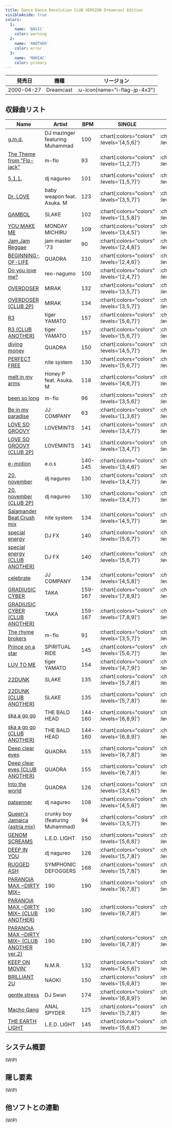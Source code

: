 ```yaml
---
title: Dance Dance Revolution CLUB VERSION Dreamcast Edition
visibleAside: true
colors:
  1:
    name: 'BASIC'
    color: warning
  2:
    name: 'ANOTHER'
    color: error
  3:
    name: 'MANIAC'
    color: primary
---
```


|発売日|機種|リージョン|
|------|----|---------|
|2000-04-27|Dreamcast| :u-icon{name="i-flag-jp-4x3"} |

## 収録曲リスト

|Name|Artist|BPM|SINGLE|DOUBLE|
|----|------|---|------|------|
|[g.m.d.](/playstation-jp/club-vol1/g-m-d)|DJ mazinger featuring Muhammad|100| :chart{:colors="colors" :levels='[4,5,6]'} | :chart{:colors="colors" :levels='[5,7]'} |
|[The Theme from "Flo-jack"](/playstation-jp/club-vol1/the-theme-from-flo-jack)|m-flo|93| :chart{:colors="colors" :levels='[1,2,7]'} | :chart{:colors="colors" :levels='[2,7]'} |
|[5.1.1.](/playstation-jp/club-vol1/5-1-1)|dj nagureo|101| :chart{:colors="colors" :levels='[1,5,7]'} | :chart{:colors="colors" :levels='[2,5]'} |
|[Dr. LOVE](/playstation-jp/club-vol1/dr-love)|baby weapon feat. Asuka. M|123| :chart{:colors="colors" :levels='[3,5,7]'} | :chart{:colors="colors" :levels='[3,5]'} |
|[GAMBOL](/playstation-jp/club-vol1/gambol)|SLAKE|102| :chart{:colors="colors" :levels='[1,5,8]'} | :chart{:colors="colors" :levels='[4,7]'} |
|[YOU MAKE ME](/playstation-jp/club-vol2/you-make-me)|MONDAY MICHIRU|109| :chart{:colors="colors" :levels='[3,4,5]'} | :chart{:colors="colors" :levels='[4,5]'} |
|[Jam Jam Reggae](/playstation-jp/club-vol1/jam-jam-reggae)|jam master '73|90| :chart{:colors="colors" :levels='[2,4,8]'} | :chart{:colors="colors" :levels='[3,7]'} |
|[BEGINNING-OF-LIFE](/playstation-jp/club-vol1/beginning-of-life)|QUADRA|110| :chart{:colors="colors" :levels='[2,4,6]'} | :chart{:colors="colors" :levels='[3,6]'} |
|[Do you love me?](/playstation-jp/club-vol1/do-you-love-me)|reo-nagumo|100| :chart{:colors="colors" :levels='[2,4,7]'} | :chart{:colors="colors" :levels='[2,6]'} |
|[OVERDOSER](/playstation-jp/club-vol1/overdoser)|MIRAK|132| :chart{:colors="colors" :levels='[3,5,7]'} | :chart{:colors="colors" :levels='[4,7]'} |
|[OVERDOSER (CLUB 2P)](/playstation-jp/club-vol2/overdoser-2p)|MIRAK|134| :chart{:colors="colors" :levels='[3,5,7]'} | :chart{:colors="colors" :levels='[4,7]'} |
|[R3](/playstation-jp/club-vol1/r3)|tiger YAMATO|157| :chart{:colors="colors" :levels='[5,6,7]'} | :chart{:colors="colors" :levels='[6,8]'} |
|[R3 (CLUB ANOTHER)](/playstation-jp/club-vol2/r3-another)|tiger YAMATO|157| :chart{:colors="colors" :levels='[5,6,7]'} | :chart{:colors="colors" :levels='[6,8]'} |
|[diving money](/playstation-jp/club-vol1/diving-money)|QUADRA|150| :chart{:colors="colors" :levels='[4,5,7]'} | :chart{:colors="colors" :levels='[5,8]'} |
|[PERFECT FREE](/playstation-jp/club-vol1/perfect-free)|nite system|130| :chart{:colors="colors" :levels='[5,6,7]'} | :chart{:colors="colors" :levels='[6,7]'} |
|[melt in my arms](/playstation-jp/club-vol1/melt-in-my-arms)|Honey P feat. Asuka. M|118| :chart{:colors="colors" :levels='[4,6,7]'} | :chart{:colors="colors" :levels='[4,5]'} |
|[been so long](/playstation-jp/club-vol2/been-so-long)|m-flo|96| :chart{:colors="colors" :levels='[3,5,6]'} | :chart{:colors="colors" :levels='[3,6]'} |
|[Be in my paradise](/playstation-jp/club-vol1/be-in-my-paradise)|JJ COMPANY|63| :chart{:colors="colors" :levels='[1,3,6]'} | :chart{:colors="colors" :levels='[3,7]'} |
|[LOVE SO GROOVY](/playstation-jp/club-vol1/love-so-groovy)|LOVEMINTS|141| :chart{:colors="colors" :levels='[3,4,7]'} | :chart{:colors="colors" :levels='[4,7]'} |
|[LOVE SO GROOVY (CLUB 2P)](/playstation-jp/club-vol2/love-so-groovy-2p)|LOVEMINTS|141| :chart{:colors="colors" :levels='[3,4,7]'} | :chart{:colors="colors" :levels='[4,7]'} |
|[e-motion](/playstation-jp/club-vol1/e-motion)|e.o.s|140-145| :chart{:colors="colors" :levels='[3,4,6]'} | :chart{:colors="colors" :levels='[5,6]'} |
|[20, november](/playstation-jp/club-vol1/20-november)|dj nagureo|130| :chart{:colors="colors" :levels='[3,4,7]'} | :chart{:colors="colors" :levels='[4,7]'} |
|[20, november (CLUB 2P)](/playstation-jp/club-vol2/20-november-2p)|dj nagureo|130| :chart{:colors="colors" :levels='[3,4,7]'} | :chart{:colors="colors" :levels='[4,7]'} |
|[Salamander Beat Crush mix](/playstation-jp/club-vol1/salamander-beat-crush-mix)|nite system|134| :chart{:colors="colors" :levels='[4,5,7]'} | :chart{:colors="colors" :levels='[4,6]'} |
|[special energy](/playstation-jp/club-vol1/special-energy)|DJ FX|140| :chart{:colors="colors" :levels='[5,6,7]'} | :chart{:colors="colors" :levels='[6,7]'} |
|[special energy (CLUB ANOTHER)](/playstation-jp/club-vol2/special-energy-another)|DJ FX|140| :chart{:colors="colors" :levels='[5,6,7]'} | :chart{:colors="colors" :levels='[6,7]'} |
|[celebrate](/playstation-jp/club-vol1/celebrate)|JJ COMPANY|134| :chart{:colors="colors" :levels='[4,5,8]'} | :chart{:colors="colors" :levels='[3,8]'} |
|[GRADIUSIC CYBER](/playstation-jp/club-vol1/gradiusic-cyber)|TAKA|159-167| :chart{:colors="colors" :levels='[7,8,9]'} | :chart{:colors="colors" :levels='[7,9]'} |
|[GRADIUSIC CYBER (CLUB ANOTHER)](/playstation-jp/club-vol2/gradiusic-cyber-another)|TAKA|159-167| :chart{:colors="colors" :levels='[7,8,9]'} | :chart{:colors="colors" :levels='[7,9]'} |
|[The rhyme brokers](/playstation-jp/club-vol2/the-rhyme-brokers)|m-flo|91| :chart{:colors="colors" :levels='[3,5,7]'} | :chart{:colors="colors" :levels='[5,7]'} |
|[Prince on a star](/playstation-jp/club-vol1/prince-on-a-star)|SPIRITUAL RIDE|145| :chart{:colors="colors" :levels='[5,6,7]'} | :chart{:colors="colors" :levels='[6,7]'} |
|[LUV TO ME](/playstation-jp/club-vol1/luv-to-me)|tiger YAMATO|154| :chart{:colors="colors" :levels='[4,7,9]'} | :chart{:colors="colors" :levels='[4,8]'} |
|[22DUNK](/playstation-jp/club-vol1/22dunk)|SLAKE|135| :chart{:colors="colors" :levels='[5,7,8]'} | :chart{:colors="colors" :levels='[5,8]'} |
|[22DUNK (CLUB ANOTHER)](/playstation-jp/club-vol2/22dunk-another)|SLAKE|135| :chart{:colors="colors" :levels='[5,7,8]'} | :chart{:colors="colors" :levels='[5,8]'} |
|[ska a go go](/playstation-jp/club-vol1/ska-a-go-go)|THE BALD HEAD|144-160| :chart{:colors="colors" :levels='[6,8,9]'} | :chart{:colors="colors" :levels='[6,8]'} |
|[ska a go go (CLUB ANOTHER)](/playstation-jp/club-vol2/ska-a-go-go-another)|THE BALD HEAD|144-160| :chart{:colors="colors" :levels='[6,8,9]'} | :chart{:colors="colors" :levels='[6,8]'} |
|[Deep clear eyes](/playstation-jp/club-vol1/deep-clear-eyes)|QUADRA|155| :chart{:colors="colors" :levels='[6,7,8]'} | :chart{:colors="colors" :levels='[6,7]'} |
|[Deep clear eyes (CLUB ANOTHER)](/playstation-jp/club-vol2/deep-clear-eyes-another)|QUADRA|155| :chart{:colors="colors" :levels='[6,7,8]'} | :chart{:colors="colors" :levels='[6,7]'} |
|[Into the world](/playstation-jp/club-vol2/into-the-world)|QUADRA|126| :chart{:colors="colors" :levels='[3,4,6]'} | :chart{:colors="colors" :levels='[4,6]'} |
|[patsenner](/playstation-jp/club-vol2/patsenner)|dj nagureo|108| :chart{:colors="colors" :levels='[4,5,6]'} | :chart{:colors="colors" :levels='[5,7]'} |
|[Queen's Jamaica (astria mix)](/playstation-jp/club-vol2/queens-jamaica)|crunky boy (featuring Muhammad)|94| :chart{:colors="colors" :levels='[3,5,7]'} | :chart{:colors="colors" :levels='[4,7]'} |
|[GENOM SCREAMS](/playstation-jp/club-vol2/genom-screams)|L.E.D. LIGHT|150| :chart{:colors="colors" :levels='[5,6,8]'} | :chart{:colors="colors" :levels='[6,8]'} |
|[DEEP IN YOU](/playstation-jp/club-vol2/deep-in-you)|dj nagureo|126| :chart{:colors="colors" :levels='[5,7,8]'} | :chart{:colors="colors" :levels='[5,8]'} |
|[RUGGED ASH](/playstation-jp/club-vol2/rugged-ash)|SYMPHONIC DEFOGGERS|168| :chart{:colors="colors" :levels='[5,7,8]'} | :chart{:colors="colors" :levels='[5,7]'} |
|[PARANOiA MAX \~DIRTY MIX\~](/playstation-jp/1st/paranoia-max)|190|190| :chart{:colors="colors" :levels='[6,7,8]'} | :chart{:colors="colors" :levels='[7,9]'} |
|[PARANOiA MAX \~DIRTY MIX\~ (CLUB ANOTHER)](/playstation-jp/1st/paranoia-max)|190|190| :chart{:colors="colors" :levels='[6,7,8]'} | :chart{:colors="colors" :levels='[7,9]'} |
|[PARANOiA MAX \~DIRTY MIX\~ (CLUB ANOTHER ver.2)](/playstation-jp/1st/paranoia-max)|190|190| :chart{:colors="colors" :levels='[6,7,8]'} | :chart{:colors="colors" :levels='[7,9]'} |
|[KEEP ON MOVIN'](/playstation-jp/2nd/keep-on-movin)|N.M.R.|132| :chart{:colors="colors" :levels='[4,5,6]'} | :chart{:colors="colors" :levels='[4,6]'} |
|[BRILLIANT 2U](/playstation-jp/2nd/brilliant-2u)|NAOKI|150| :chart{:colors="colors" :levels='[5,6,8]'} | :chart{:colors="colors" :levels='[5,7]'} |
|[gentle stress](/playstation-jp/club-vol2/gentle-stress)|DJ Swan|174| :chart{:colors="colors" :levels='[6,8,9]'} | :chart{:colors="colors" :levels='[6,8]'} |
|[Macho Gang](/playstation-jp/club-vol2/macho-gang)|ANAL SPYDER|125| :chart{:colors="colors" :levels='[5,7,8]'} | :chart{:colors="colors" :levels='[7,8]'} |
|[THE EARTH LIGHT](/playstation-jp/club-vol2/the-earth-light)|L.E.D. LIGHT|145| :chart{:colors="colors" :levels='[5,6,8]'} | :chart{:colors="colors" :levels='[6,8]'} |

## システム概要

(WIP)

## 隠し要素

(WIP)

## 他ソフトとの連動

(WIP)
